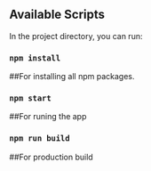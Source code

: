 ## Available Scripts

In the project directory, you can run:

### `npm install`

##For installing all npm packages.

### `npm start`

##For runing the app

### `npm run build`

##For production build

